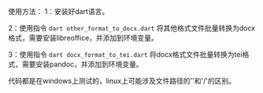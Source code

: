 使用方法：
1：安装好dart语言。

2：使用指令 `dart other_format_to_docx.dart` 将其他格式文件批量转换为docx格式，需要安装libreoffice，并添加到环境变量。

3：使用指令 `dart docx_format_to_tei.dart` 将docx格式文件批量转换为tei格式，需要安装pandoc，并添加到环境变量。

代码都是在windows上测试的，linux上可能涉及文件路径的'\'和'/'的区别。